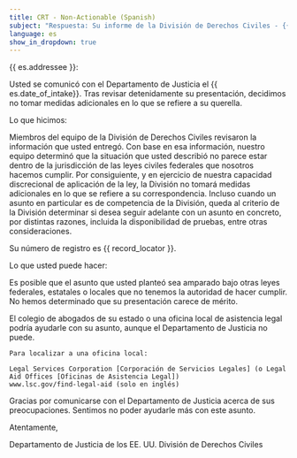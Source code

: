 ```yaml
---
title: CRT - Non-Actionable (Spanish)
subject: "Respuesta: Su informe de la División de Derechos Civiles - {{ record_locator }} de la Sección {{ es.section_name }}"
language: es
show_in_dropdown: true
---
```

{{ es.addressee }}:

Usted se comunicó con el Departamento de Justicia el {{ es.date_of_intake}}. Tras revisar detenidamente su presentación, decidimos no tomar medidas adicionales en lo que se refiere a su querella.

Lo que hicimos:

Miembros del equipo de la División de Derechos Civiles revisaron la información que usted entregó. Con base en esa información, nuestro equipo determinó que la situación que usted describió no parece estar dentro de la jurisdicción de las leyes civiles federales que nosotros hacemos cumplir. Por consiguiente, y en ejercicio de nuestra capacidad discrecional de aplicación de la ley, la División no tomará medidas adicionales en lo que se refiere a su correspondencia. Incluso cuando un asunto en particular es de competencia de la División, queda al criterio de la División determinar si desea seguir adelante con un asunto en concreto, por distintas razones, incluida la disponibilidad de pruebas, entre otras consideraciones.

Su número de registro es {{ record_locator }}.

Lo que usted puede hacer:

Es posible que el asunto que usted planteó sea amparado bajo otras leyes federales, estatales o locales que no tenemos la autoridad de hacer cumplir. No hemos determinado que su presentación carece de mérito.

El colegio de abogados de su estado o una oficina local de asistencia legal podría ayudarle con su asunto, aunque el Departamento de Justicia no puede.

    Para localizar a una oficina local:

    Legal Services Corporation [Corporación de Servicios Legales] (o Legal Aid Offices [Oficinas de Asistencia Legal])
    www.lsc.gov/find-legal-aid (solo en inglés)

Gracias por comunicarse con el Departamento de Justicia acerca de sus preocupaciones. Sentimos no poder ayudarle más con este asunto.

Atentamente,

Departamento de Justicia de los EE. UU.
División de Derechos Civiles
